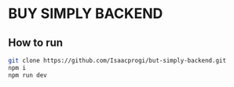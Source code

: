 # BUY SIMPLY BACKEND

## How to run

```bash
git clone https://github.com/Isaacprogi/but-simply-backend.git
npm i
npm run dev
```